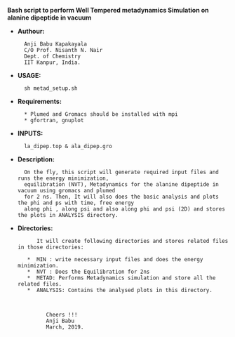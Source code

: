 **Bash script to perform Well Tempered metadynamics Simulation on alanine dipeptide in vacuum**

* **Authour:**

        Anji Babu Kapakayala
        C/O Prof. Nisanth N. Nair
        Dept. of Chemistry
        IIT Kanpur, India.
                      
* **USAGE:**

        sh metad_setup.sh
        
             
* **Requirements:**

        * Plumed and Gromacs should be installed with mpi
        * gfortran, gnuplot

* **INPUTS:**

        la_dipep.top & ala_dipep.gro
        
                       
* **Description:**

        On the fly, this script will generate required input files and runs the energy minimization,
        equilibration (NVT), Metadynamics for the alanine dipeptide in vacuum using gromacs and plumed 
        for 2 ns. Then, It will also does the basic analysis and plots the phi and ps with time, free energy 
        along phi , along psi and also along phi and psi (2D) and stores the plots in ANALYSIS directory.
             
* **Directories:**

            It will create following directories and stores related files in those directories:
             
         *  MIN : write necessary input files and does the energy minimization.
         *  NVT : Does the Equilibration for 2ns 
         *  METAD: Performs Metadynamics simulation and store all the related files.
         *  ANALYSIS: Contains the analysed plots in this directory.
             
             
  
               Cheers !!!
               Anji Babu
               March, 2019.


